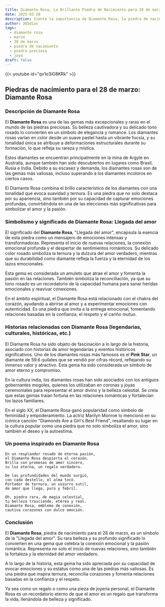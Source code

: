 ```yaml
---
title: Diamante Rosa, La Brillante Piedra de Nacimiento para 28 de marzo
date: 2025-03-28
description: Sienta la importancia de Diamante Rosa, la piedra de nacimiento de 28 de marzo que simboliza Llegada del amor. Deje que su belleza y significado iluminen su día.
author: 365días
tags:
  - diamante rosa
  - marzo
  - 28 de marzo
  - piedra de nacimiento
  - piedra preciosa
  - joya
draft: false
---
```


{{< youtube id="qv1o3iG8KRk" >}}

## Piedras de nacimiento para el 28 de marzo: Diamante Rosa

### Descripción de Diamante Rosa

El **Diamante Rosa** es una de las gemas más excepcionales y raras en el mundo de las piedras preciosas. Su belleza cautivadora y su delicado tono rosado lo convierten en un símbolo de elegancia y romance. Los diamantes rosas varían en color desde un suave pastel hasta un vibrante fucsia, y su tonalidad única se atribuye a deformaciones estructurales durante su formación, lo que refleja su rareza y mística.

Estos diamantes se encuentran principalmente en la mina de Argyle en Australia, aunque también han sido descubiertos en lugares como Brasil, Rusia e India. Debido a su escasez y demanda, los diamantes rosas son de las gemas más valiosas, incluso superando a los diamantes incoloros en ciertos casos.

El Diamante Rosa combina el brillo característico de los diamantes con una tonalidad que evoca suavidad y ternura. Es una piedra que no solo destaca por su apariencia, sino también por su capacidad de capturar emociones profundas, convirtiéndola en una de las elecciones más significativas para simbolizar el amor y la pasión.

### Simbolismo y significado de Diamante Rosa: Llegada del amor

El significado del **Diamante Rosa**, "Llegada del amor", encapsula la esencia de esta piedra como un mensajero de emociones intensas y transformadoras. Representa el inicio de nuevas relaciones, la conexión emocional profunda y el despertar de sentimientos románticos. Su delicado color rosado simboliza la ternura y la dulzura del amor verdadero, mientras que su durabilidad como diamante refleja la fuerza y la eternidad de los lazos emocionales.

Esta gema es considerada un amuleto que atrae el amor y fomenta la pasión en las relaciones. También simboliza la reconciliación, ya que su tono rosado es un recordatorio de la capacidad humana para sanar heridas emocionales y reavivar conexiones.

En el ámbito espiritual, el Diamante Rosa está relacionado con el chakra del corazón, ayudando a abrirse al amor y a experimentar emociones con autenticidad. Es una piedra que invita a la entrega emocional, fomentando relaciones basadas en la confianza, el respeto y el cariño mutuo.

### Historias relacionadas con Diamante Rosa (legendarias, culturales, históricas, etc.)

El Diamante Rosa ha sido objeto de fascinación a lo largo de la historia, asociado con historias de amor legendarias y eventos históricos significativos. Uno de los diamantes rosas más famosos es el **Pink Star**, un diamante de 59.6 quilates que se vendió por cifras récord, reflejando su inmenso valor y atractivo. Esta gema ha sido considerada un símbolo de amor eterno y compromiso.

En la cultura india, los diamantes rosas han sido asociados con los antiguos gobernantes mogoles, quienes los utilizaban en coronas y joyas ceremoniales para representar el amor divino y la belleza celestial. Se creía que estas gemas traían fortuna en las relaciones románticas y fortalecían los lazos familiares.

En el siglo XX, el Diamante Rosa ganó popularidad como símbolo de feminidad y empoderamiento. La actriz Marilyn Monroe lo mencionó en su icónica canción "Diamonds Are a Girl's Best Friend", resaltando su lugar en la cultura popular como una piedra que no solo simboliza el amor, sino también el deseo y la autoestima.

### Un poema inspirado en Diamante Rosa

```
En un resplandor rosado de eterna pasión,  
el Diamante Rosa despierta el corazón.  
Brilla con promesas de amor sincero,  
su luz eterna, un regalo verdadero.  

De las profundidades del mundo surgió,  
con cada destello, el alma tocó.  
Portador de ternura, un susurro sutil,  
de amor que llega, puro y febril.  

Oh, piedra rara, de magia celestial,  
tu belleza trasciende, etérea y real.  
Diamante Rosa, emblema de conexión,  
cautiva corazones con dulce emoción.
```

### Conclusión

El **Diamante Rosa**, piedra de nacimiento para el 28 de marzo, es un símbolo de la "Llegada del amor". Su rara belleza y su profundo significado lo convierten en una gema que celebra la conexión emocional y la pasión romántica. Representa no solo el inicio de nuevas relaciones, sino también la fortaleza y la eternidad del amor verdadero.

A lo largo de la historia, esta gema ha sido apreciada por su capacidad de evocar emociones y su estatus como una de las piedras más valiosas. Es una piedra que inspira ternura, reconcilia corazones y fomenta relaciones basadas en la confianza y el respeto.

Ya sea como un regalo o como una pieza de joyería personal, el Diamante Rosa es un recordatorio eterno de que el amor es un regalo que transforma la vida, llenándola de belleza y significado.